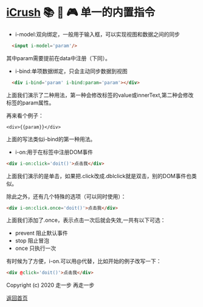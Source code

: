 # [iCrush](https://github.com/yelloxing/iCrush) 📚 🚧 🎮 单一的内置指令

- i-model:双向绑定，一般用于输入框，可以实现视图和数据之间的同步

```html
  <input i-model='param'/>
```

其中param需要提前在data中注册（下同）。

- i-bind:单项数据绑定，只会主动同步数据到视图

```html
  <div i-bind='param' i-bind:param='param'></div>
```

上面我们演示了二种用法，第一种会修改标签的value或innerText,第二种会修改标签的param属性。

再来看个例子：

```
<div>{{param}}</div>
```

上面的写法类似i-bind的第一种用法。

- i-on:用于在标签中注册DOM事件

```html
<div i-on:click='doit()'>点击我</div>
```

上面我们演示的是单击，如果把.click改成.dblclick就是双击，别的DOM事件也类似。

除此之外，还有几个特殊的选项（可以同时使用）：

```html
<div i-on:click.once='doit()'>点击我</div>
```

上面我们添加了.once，表示点击一次后就会失效,一共有以下可选： 

 * prevent 阻止默认事件
 * stop    阻止冒泡
 * once    只执行一次

 有时候为了方便，i-on.可以用@代替，比如开始的例子改写一下：

 ```html
<div @click='doit()'>点击我</div>
```

Copyright (c) 2020 走一步 再走一步 

[返回首页](../index.md)